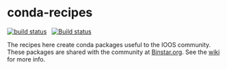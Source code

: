 # conda-recipes

[![build status](http://img.shields.io/travis/ioos/conda-recipes/master.svg?style=flat)](https://travis-ci.org/ioos/conda-recipes)
<span>&nbsp;</span>
[![Build status](https://ci.appveyor.com/api/projects/status/behpiwxfraxcruv3?svg=true)](https://ci.appveyor.com/project/comtbot/conda-recipes)

The recipes here create conda packages useful to the IOOS community.  These packages are shared with the community at [Binstar.org](http://binstar.org/ioos).  See the [wiki](https://github.com/ioos/conda-recipes/wiki) for more info. 

